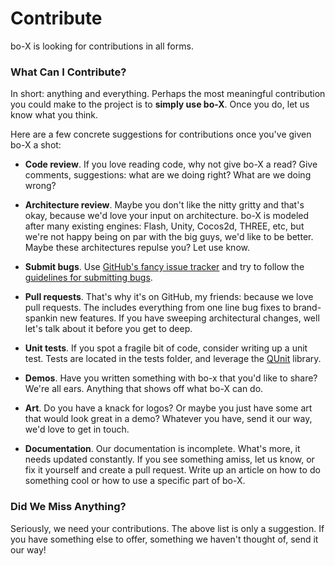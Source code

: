# Contribute

bo-X is looking for contributions in all forms.

### What Can I Contribute?

In short: anything and everything. Perhaps the most meaningful contribution you could make to the project is to __simply use bo-X__. Once you do, let us know what you think.

Here are a few concrete suggestions for contributions once you've given bo-X a shot:

* __Code review__. If you love reading code, why not give bo-X a read? Give comments, suggestions: what are we doing right? What are we doing wrong?

* __Architecture review__. Maybe you don't like the nitty gritty and that's okay, because we'd love your input on architecture. bo-X is modeled after many existing engines: Flash, Unity, Cocos2d, THREE, etc, but we're not happy being on par with the big guys, we'd like to be better. Maybe these architectures repulse you? Let use know.

* __Submit bugs__. Use [GitHub's fancy issue tracker](https://github.com/thegoldenmule/box/issues) and try to follow the [guidelines for submitting bugs](https://github.com/thegoldenmule/boX/blob/master/md/Bugs.md).

* __Pull requests__. That's why it's on GitHub, my friends: because we love pull requests. The includes everything from one line bug fixes to brand-spankin new features. If you have sweeping architectural changes, well let's talk about it before you get to deep.

* __Unit tests__. If you spot a fragile bit of code, consider writing up a unit test. Tests are located in the tests folder, and leverage the [QUnit](http://qunitjs.com/) library.

* __Demos__. Have you written something with bo-x that you'd like to share? We're all ears. Anything that shows off what bo-X can do.

* __Art__. Do you have a knack for logos? Or maybe you just have some art that would look great in a demo? Whatever you have, send it our way, we'd love to get in touch.

* __Documentation__. Our documentation is incomplete. What's more, it needs updated constantly. If you see something amiss, let us know, or fix it yourself and create a pull request. Write up an article on how to do something cool or how to use a specific part of bo-X.

### Did We Miss Anything?

Seriously, we need your contributions. The above list is only a suggestion. If you have something else to offer, something we haven't thought of, send it our way!